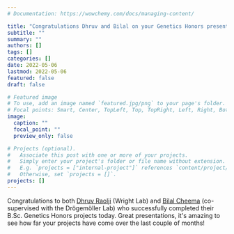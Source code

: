 ```yaml
---
# Documentation: https://wowchemy.com/docs/managing-content/

title: "Congratulations Dhruv and Bilal on your Genetics Honors presentations!"
subtitle: ""
summary: ""
authors: []
tags: []
categories: []
date: 2022-05-06
lastmod: 2022-05-06
featured: false
draft: false

# Featured image
# To use, add an image named `featured.jpg/png` to your page's folder.
# Focal points: Smart, Center, TopLeft, Top, TopRight, Left, Right, BottomLeft, Bottom, BottomRight.
image:
  caption: ""
  focal_point: ""
  preview_only: false

# Projects (optional).
#   Associate this post with one or more of your projects.
#   Simply enter your project's folder or file name without extension.
#   E.g. `projects = ["internal-project"]` references `content/project/deep-learning/index.md`.
#   Otherwise, set `projects = []`.
projects: []
---
```

Congratulations to both [Dhruv Raolji](/author/dhruv-raolji/) (Wright Lab) and [Bilal Cheema](/author/bilal-cheema/) (co-supervised with the Drögemöller Lab) who successfully completed their B.Sc. Genetics Honors projects today. Great presentations, it's amazing to see how far your projects have come over the last couple of months!